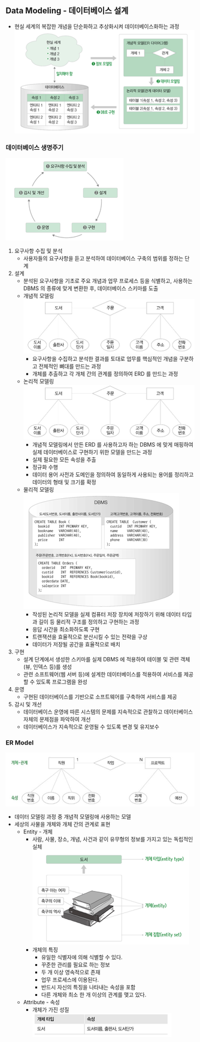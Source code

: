 ## Data Modeling - 데이터베이스 설계
- 현실 세계의 복잡한 개념을 단순화하고 추상화시켜 데이터베이스화하는 과정  
![img.png](img/data-modeling.png)  

### 데이터베이스 생명주기  
![img_1.png](img/database-lifecycle.png)  
1. 요구사항 수집 및 분석
   - 사용자들의 요구사항을 듣고 분석하여 데이터베이스 구축의 범위를 정하는 단계
2. 설계
   - 분석된 요구사항을 기초로 주요 개념과 업무 프로세스 등을 식별하고, 사용하는 DBMS 의 종류에 맞게 변환한 후,
   데이터베이스 스키마를 도출
   - 개념적 모델링
     ![img_2.png](img/conceptual-modeling.png)  
     - 요구사항을 수집하고 분석한 결과를 토대로 업무를 핵심적인 개념을 구분하고 전체적인 뼈대를 만드는 과정
     - 개체를 추출하고 각 개체 간의 관계를 정의하여 ERD 를 만드는 과정   
   - 논리적 모델링
     ![img_3.png](img/logical-modeling.png)  
     - 개념적 모델링에서 만든 ERD 를 사용하고자 하는 DBMS 에 맞게 매핑하여 실제 데이터베이스로 구현하기 위한
     모델을 만드는 과정
     - 실제 필요한 모든 속성을 추출
     - 정규화 수행
     - 데이터 용어 사전과 도메인을 정의하여 동일하게 사용되는 용어를 정리하고 데이터의 형태 및 크기를 확정
   - 물리적 모델링
      ![img.png](img/physical-modeling.png)
     - 작성된 논리적 모델을 실제 컴퓨터 저장 장치에 저장하기 위해 데이터 타입과 길이 등 물리적 구조를 정의하고 구현하는 과정
     - 응답 시간을 최소화하도록 구현
     - 트랜잭션을 효율적으로 분산시킬 수 있는 전략을 구상
     - 데이터가 저장될 공간을 효율적으로 배치
3. 구현
   - 설계 단계에서 생성한 스키마를 실제 DBMS 에 적용하여 테이블 및 관련 객체(뷰, 인덱스 등)를 생성
   - 관련 소프트웨어(웹 서버 등)에 설계한 데이터베이스를 적용하여 서비스를 제공할 수 있도록 프로그램을 완성
4. 운영
   - 구현된 데이터베이스를 기반으로 소프트웨어를 구축하여 서비스를 제공
5. 감시 및 개선
   - 데이터베이스 운영에 따른 시스템의 문제를 지속적으로 관찰하고 데이터베이스 자체의 문제점을 파악하여 개선
   - 데이터베이스가 지속적으로 운영될 수 있도록 변경 및 유지보수

### ER Model  
![img.png](img/er-modeling.png)  
- 데이터 모델링 과정 중 개념적 모델링애 사용하는 모델
- 세상의 사물을 개체와 개체 간의 관계로 표현
  - Entity - 개체
    - 사람, 사물, 장소, 개념, 사건과 같이 유무형의 정보를 가지고 있는 독립적인 실체
        ![img.png](img/entity.png)  
    - 개체의 특징
      - 유일한 식별자에 의해 식별할 수 있다.
      - 꾸준한 관리를 필요로 하는 정보
      - 두 개 이상 영속적으로 존재
      - 업무 프로세스에 이용된다.
      - 반드시 자신의 특징을 나타내는 속성을 포함
      - 다른 개체와 최소 한 개 이상의 관계를 맺고 있다.
  - Attribute - 속성
    - 개체가 가진 성질
        ![img.png](img/attribute.png)